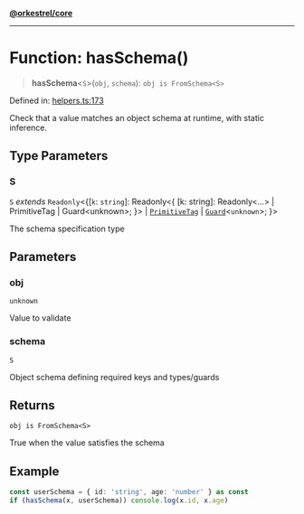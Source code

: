 [**@orkestrel/core**](../index.md)

***

# Function: hasSchema()

> **hasSchema**\<`S`\>(`obj`, `schema`): `obj is FromSchema<S>`

Defined in: [helpers.ts:173](https://github.com/orkestrel/core/blob/7cc3e19bc4a1e6f96f153d7b931686981208a465/src/helpers.ts#L173)

Check that a value matches an object schema at runtime, with static inference.

## Type Parameters

### S

`S` *extends* `Readonly`\<\{\[`k`: `string`\]: Readonly\<\{ \[k: string\]: Readonly\<...\> \| PrimitiveTag \| Guard\<unknown\>; \}\> \| [`PrimitiveTag`](../type-aliases/PrimitiveTag.md) \| [`Guard`](../type-aliases/Guard.md)\<`unknown`\>; \}\>

The schema specification type

## Parameters

### obj

`unknown`

Value to validate

### schema

`S`

Object schema defining required keys and types/guards

## Returns

`obj is FromSchema<S>`

True when the value satisfies the schema

## Example

```ts
const userSchema = { id: 'string', age: 'number' } as const
if (hasSchema(x, userSchema)) console.log(x.id, x.age)
```
